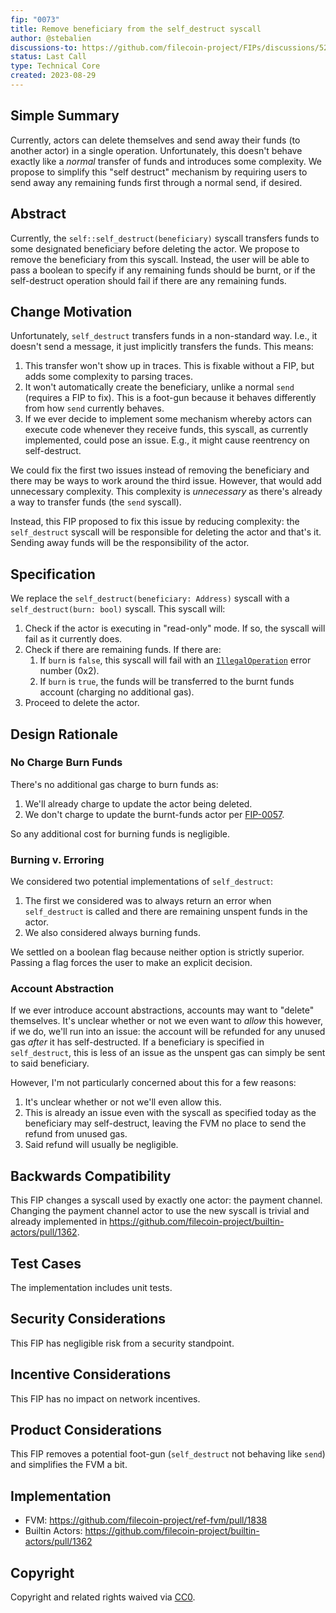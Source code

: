 ```yaml
---
fip: "0073"
title: Remove beneficiary from the self_destruct syscall
author: @stebalien
discussions-to: https://github.com/filecoin-project/FIPs/discussions/524
status: Last Call
type: Technical Core
created: 2023-08-29
---
```


## Simple Summary

Currently, actors can delete themselves and send away their funds (to another actor) in a single operation. Unfortunately, this doesn't behave exactly like a _normal_ transfer of funds and introduces some complexity. We propose to simplify this "self destruct" mechanism by requiring users to send away any remaining funds first through a normal send, if desired.

## Abstract

Currently, the `self::self_destruct(beneficiary)` syscall transfers funds to some designated beneficiary before deleting the actor. We propose to remove the beneficiary from this syscall. Instead, the user will be able to pass a boolean to specify if any remaining funds should be burnt, or if the self-destruct operation should fail if there are any remaining funds.

## Change Motivation
<!--The motivation is critical for FIPs that want to change the Filecoin protocol. It should clearly explain why the existing protocol specification is inadequate to address the problem that the FIP solves. FIP submissions without sufficient motivation may be rejected outright.-->

Unfortunately, `self_destruct` transfers funds in a non-standard way. I.e., it doesn't send a message, it just implicitly transfers the funds. This means:

1. This transfer won't show up in traces. This is fixable without a FIP, but adds some complexity to parsing traces.
2. It won't automatically create the beneficiary, unlike a normal `send` (requires a FIP to fix). This is a foot-gun because it behaves differently from how `send` currently behaves.
3. If we ever decide to implement some mechanism whereby actors can execute code whenever they receive funds, this syscall, as currently implemented, could pose an issue. E.g., it might cause reentrency on self-destruct.

We could fix the first two issues instead of removing the beneficiary and there may be ways to work around the third issue. However, that would add unnecessary complexity. This complexity is _unnecessary_ as there's already a way to transfer funds (the `send` syscall).

Instead, this FIP proposed to fix this issue by reducing complexity: the `self_destruct` syscall will be responsible for deleting the actor and that's it. Sending away funds will be the responsibility of the actor.

## Specification
<!--The technical specification should describe the syntax and semantics of any new feature. The specification should be detailed enough to allow competing, interoperable implementations for any of the current Filecoin implementations. -->

We replace the `self_destruct(beneficiary: Address)` syscall with a `self_destruct(burn: bool)` syscall. This syscall will:

1. Check if the actor is executing in "read-only" mode. If so, the syscall will fail as it currently does.
2. Check if there are remaining funds. If there are:
    1. If `burn` is `false`, this syscall will fail with an [`IllegalOperation`](https://docs.rs/fvm_sdk/latest/fvm_sdk/sys/enum.ErrorNumber.html#variant.IllegalOperation) error number (0x2).
    2. If `burn` is `true`, the funds will be transferred to the burnt funds account (charging no additional gas).
3. Proceed to delete the actor.

## Design Rationale
<!--The rationale fleshes out the specification by describing what motivated the design and why particular design decisions were made. It should describe alternate designs that were considered and related work, e.g. how the feature is supported in other languages. The rationale may also provide evidence of consensus within the community, and should discuss important objections or concerns raised during discussion.-->

### No Charge Burn Funds

There's no additional gas charge to burn funds as:

1. We'll already charge to update the actor being deleted.
2. We don't charge to update the burnt-funds actor per [FIP-0057](https://github.com/filecoin-project/FIPs/blob/master/FIPS/fip-0057.md).

So any additional cost for burning funds is negligible.

### Burning v. Erroring

We considered two potential implementations of `self_destruct`:

1. The first we considered was to always return an error when `self_destruct` is called and there are remaining unspent funds in the actor.
2. We also considered always burning funds.

We settled on a boolean flag because neither option is strictly superior. Passing a flag forces the user to make an explicit decision.

### Account Abstraction

If we ever introduce account abstractions, accounts may want to "delete" themselves. It's unclear whether or not we even want to _allow_ this however, if we do, we'll run into an issue: the account will be refunded for any unused gas _after_ it has self-destructed. If a beneficiary is specified in `self_destruct`, this is less of an issue as the unspent gas can simply be sent to said beneficiary.

However, I'm not particularly concerned about this for a few reasons:

1. It's unclear whether or not we'll even allow this.
2. This is already an issue even with the syscall as specified today as the beneficiary may self-destruct, leaving the FVM no place to send the refund from unused gas.
3. Said refund will usually be negligible.

## Backwards Compatibility

This FIP changes a syscall used by exactly one actor: the payment channel. Changing the payment channel actor to use the new syscall is trivial and already implemented in https://github.com/filecoin-project/builtin-actors/pull/1362.

## Test Cases

The implementation includes unit tests.

## Security Considerations
<!--All FIPs must contain a section that discusses the security implications/considerations relevant to the proposed change. Include information that might be important for security discussions, surfaces risks and can be used throughout the life cycle of the proposal. E.g. include security-relevant design decisions, concerns, important discussions, implementation-specific guidance and pitfalls, an outline of threats and risks and how they are being addressed. FIP submissions missing the "Security Considerations" section will be rejected. A FIP cannot proceed to status "Final" without a Security Considerations discussion deemed sufficient by the reviewers.-->

This FIP has negligible risk from a security standpoint.

## Incentive Considerations
<!--All FIPs must contain a section that discusses the incentive implications/considerations relative to the proposed change. Include information that might be important for incentive discussion. A discussion on how the proposed change will incentivize reliable and useful storage is required. FIP submissions missing the "Incentive Considerations" section will be rejected. An FIP cannot proceed to status "Final" without a Incentive Considerations discussion deemed sufficient by the reviewers.-->

This FIP has no impact on network incentives.

## Product Considerations
<!--All FIPs must contain a section that discusses the product implications/considerations relative to the proposed change. Include information that might be important for product discussion. A discussion on how the proposed change will enable better storage-related goods and services to be developed on Filecoin. FIP submissions missing the "Product Considerations" section will be rejected. An FIP cannot proceed to status "Final" without a Product Considerations discussion deemed sufficient by the reviewers.-->

This FIP removes a potential foot-gun (`self_destruct` not behaving like `send`) and simplifies the FVM a bit.

## Implementation
<!--The implementations must be completed before any core FIP is given status "Final", but it need not be completed before the FIP is accepted. While there is merit to the approach of reaching consensus on the specification and rationale before writing code, the principle of "rough consensus and running code" is still useful when it comes to resolving many discussions of API details.-->

- FVM: https://github.com/filecoin-project/ref-fvm/pull/1838
- Builtin Actors: https://github.com/filecoin-project/builtin-actors/pull/1362

## Copyright
Copyright and related rights waived via [CC0](https://creativecommons.org/publicdomain/zero/1.0/).
